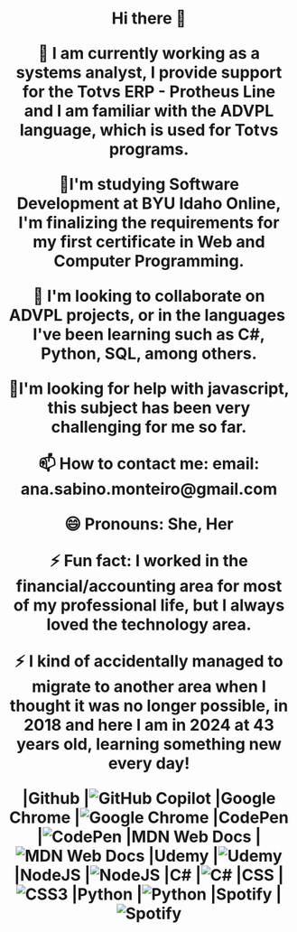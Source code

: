<h1 align="center">Hi there 👋
  
<p>🔭 I am currently working as a systems analyst, I provide support for the Totvs ERP - Protheus Line and I am familiar with the ADVPL language, which is used for Totvs programs.</p>
<p>🌱I'm studying Software Development at BYU Idaho Online, I'm finalizing the requirements for my first certificate in Web and Computer Programming.</p>
<p>👯 I'm looking to collaborate on ADVPL projects, or in the languages ​​I've been learning such as C#, Python, SQL, among others.</p>
<p>🤔I'm looking for help with javascript, this subject has been very challenging for me so far.</p>
<p>📫 How to contact me: email: ana.sabino.monteiro@gmail.com</p>
<p>😄 Pronouns: She, Her</p>
<p>⚡ Fun fact: I worked in the financial/accounting area for most of my professional life, but I always loved the technology area.</p>
<p>⚡ I kind of accidentally managed to migrate to another area when I thought it was no longer possible, in 2018 and here I am in 2024 at 43 years old, learning something new every day!</p>

|Github            |![GitHub Copilot](https://img.shields.io/badge/github_copilot-8957E5?style=for-the-badge&logo=github-copilot&logoColor=white)
|Google Chrome     |![Google Chrome](https://img.shields.io/badge/Google%20Chrome-4285F4?style=for-the-badge&logo=GoogleChrome&logoColor=white)
|CodePen           |![CodePen](https://img.shields.io/badge/Codepen-000000?style=for-the-badge&logo=codepen&logoColor=white)
|MDN Web Docs      |![MDN Web Docs](https://img.shields.io/badge/MDN_Web_Docs-black?style=for-the-badge&logo=mdnwebdocs&logoColor=white)
|Udemy             |![Udemy](https://img.shields.io/badge/Udemy-A435F0?style=for-the-badge&logo=Udemy&logoColor=white)
|NodeJS            |![NodeJS](https://img.shields.io/badge/node.js-6DA55F?style=for-the-badge&logo=node.js&logoColor=white)
|C#                |![C#](https://img.shields.io/badge/c%23-%23239120.svg?style=for-the-badge&logo=csharp&logoColor=white)
|CSS               |![CSS3](https://img.shields.io/badge/css3-%231572B6.svg?style=for-the-badge&logo=css3&logoColor=white)
|Python            |![Python](https://img.shields.io/badge/python-3670A0?style=for-the-badge&logo=python&logoColor=ffdd54)
|Spotify           |![Spotify](https://img.shields.io/badge/Spotify-1ED760?style=for-the-badge&logo=spotify&logoColor=white)

